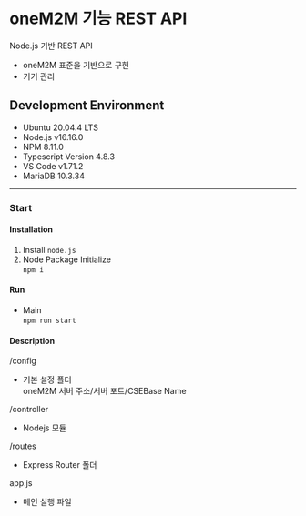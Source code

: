 # oneM2M 기능 REST API

Node.js 기반 REST API
- oneM2M 표준을 기반으로 구현
- 기기 관리

## Development Environment

* Ubuntu        20.04.4 LTS
* Node.js       v16.16.0
* NPM           8.11.0
* Typescript    Version 4.8.3
* VS Code       v1.71.2
* MariaDB       10.3.34

*****

### Start

#### Installation

1. Install `node.js`
2. Node Package Initialize    
   `npm i`

#### Run

* Main  
`npm run start`

#### Description

/config

- 기본 설정 폴더  
  oneM2M 서버 주소/서버 포트/CSEBase Name

/controller

- Nodejs 모듈

/routes

- Express Router 폴더

app.js

- 메인 실행 파일

